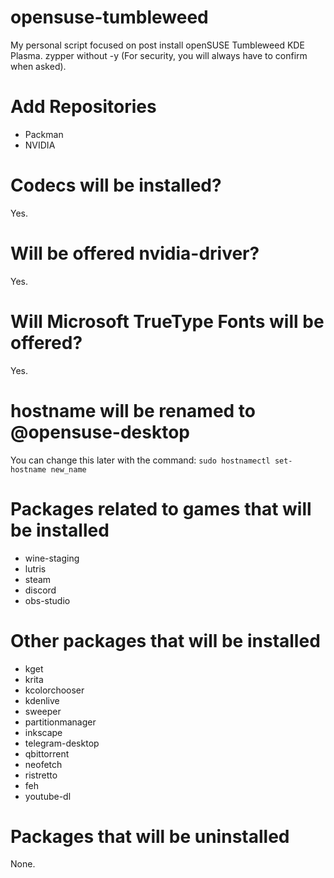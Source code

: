 # opensuse-tumbleweed
My personal script focused on post install openSUSE Tumbleweed KDE Plasma.
zypper without -y (For security, you will always have to confirm when asked).

# Add Repositories
- Packman
- NVIDIA

# Codecs will be installed?
Yes.

# Will be offered nvidia-driver?
Yes.

# Will Microsoft TrueType Fonts will be offered?
Yes.

# hostname will be renamed to @opensuse-desktop
You can change this later with the command: `sudo hostnamectl set-hostname new_name`

# Packages related to games that will be installed
- wine-staging
- lutris
- steam
- discord
- obs-studio

# Other packages that will be installed
- kget
- krita
- kcolorchooser
- kdenlive
- sweeper
- partitionmanager
- inkscape
- telegram-desktop
- qbittorrent
- neofetch
- ristretto
- feh
- youtube-dl

# Packages that will be uninstalled
None.
